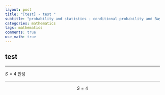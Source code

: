 ```yaml
---
layout: post
title: "[test] - test "
subtitle: "probability and statistics - conditional probability and Bayesian Theroem "
categories: mathematics
tags: mathematics
comments: true
use_math: true
---
```


## test

---

$S=4$ 안녕

---

$$S=4$$
